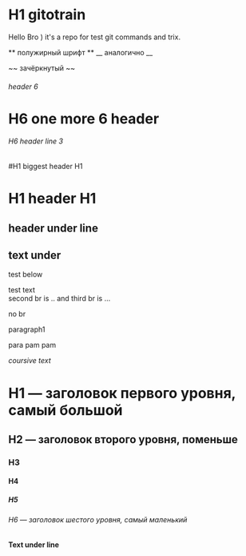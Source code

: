 

# H1 gitotrain
Hello Bro )
it's a repo for test git commands and trix.

** полужирный шрифт **
__ аналогично __

~~ зачёркнутый ~~

###### header 6
# H6 one more 6 header

###### H6 header line 3


#H1 biggest header H1
###
# H1 header H1

 header under line
---
text under
----
test below

test text <br> second br is .. and third br is ...

no br


paragraph1

para
pam
pam

*coursive text*


# H1 — заголовок первого уровня, самый большой
## H2 — заголовок второго уровня, поменьше
### H3
#### H4
##### H5
###### H6 — заголовок шестого уровня, самый маленький 

#### Text under line
